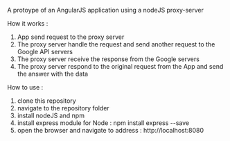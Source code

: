 A protoype of an AngularJS application using a nodeJS proxy-server

How it works :

1. App send request to the proxy server
2. The proxy server handle the request and send another request to the Google API servers
3. The proxy server receive the response from the Google servers
4. The proxy server respond to the original request from the App and send the answer with the data

How to use :

1. clone this repository
2. navigate to the repository folder
3. install nodeJS and npm
4. install express module for Node :  npm install express --save
5. open the browser and navigate to address : http://localhost:8080